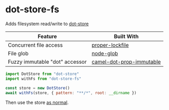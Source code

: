 # dot-store-fs

Adds filesystem read/write to [dot-store](https://github.com/invrs/dot-store)

| Feature                        | Built With                                                                           |
| ------------------------------ | ------------------------------------------------------------------------------------ |
| Concurrent file access         | [proper-lockfile](https://github.com/moxystudio/node-proper-lockfile#readme)         |
| File glob                      | [node-glob](https://github.com/isaacs/node-glob)                                     |
| Fuzzy immutable "dot" accessor | [camel-dot-prop-immutable](https://github.com/invrs/camel-dot-prop-immutable#readme) |

```js
import DotStore from "dot-store"
import withFs from "dot-store-fs"

const store = new DotStore()
await withFs(store, { pattern: "**/*", root: __dirname })
```

Then use the store [as normal](https://github.com/invrs/dot-store).
